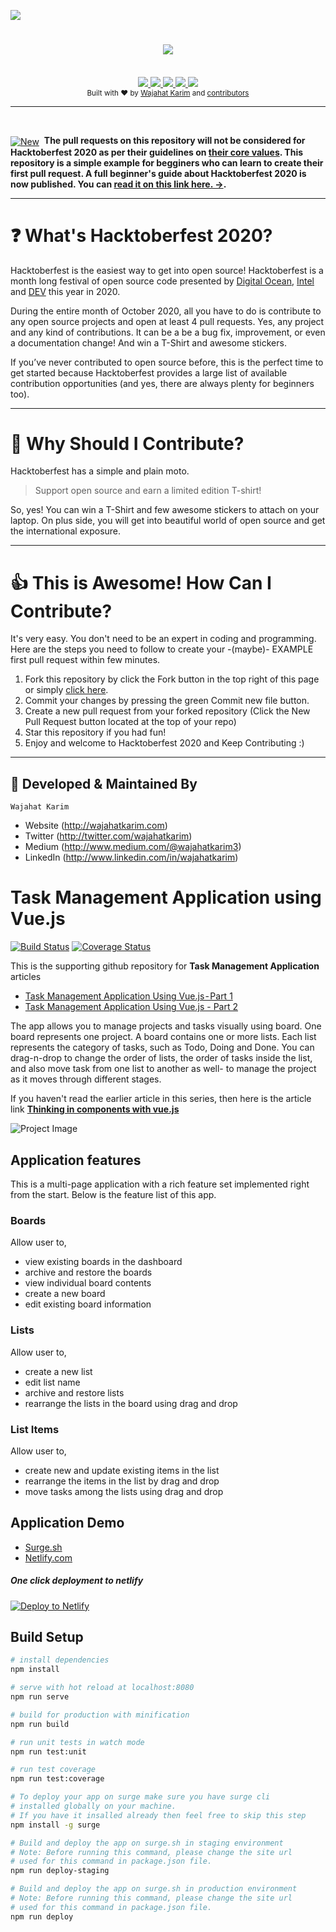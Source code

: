 ![](https://github.com/wajahatkarim3/Hacktoberfest2020/blob/main/Hactoberfest2020-Cover.png)

<h1 align="center"><a href="https://twitter.com/intent/tweet?url=https%3A%2F%2Fgithub.com%2Fwajahatkarim3%2FHacktoberfest2020&text=Are%20you%20ready%20for%20%23Hacktoberfest%202020%3F%20Support%20Open%20Source%20in%20October%20and%20earn%20a%20limited%20edition%20T-shirt%21%20by%20contributing%20your%20profile%20in%20Awesome%20Contributors%20by%20@WajahatKarim&hashtags=DigitalOcean%2CThePracticalDev%2CIntel%2Copensource%20">
        <img src="https://img.shields.io/twitter/url/http/shields.io.svg?style=social"/>
    </a></h1>

<br/>

<div align="center">
    <a href="https://hacktoberfest.digitalocean.com/">
            <img src="https://img.shields.io/badge/Hacktoberfest%202020-Win%20a%20T--Shirt-critical"></img>
</a>
<a href="https://wajahatkarim.com">
        <img src="https://cdn.rawgit.com/sindresorhus/awesome/d7305f38d29fed78fa85652e3a63e154dd8e8829/media/badge.svg"></img>
</a>
    <a href="https://github.com/wajahatkarim3/Hacktoberfest2020/fork">
            <img src="https://img.shields.io/badge/PRs-welcome-brightgreen.svg"></img>
        </a>   
    <a href="https://saythanks.io/to/wajahatkarim3">
        <img src="https://img.shields.io/badge/Say%20Thanks-!-1EAEDB.svg"></img>
    </a>  <a href="https://www.paypal.me/WajahatKarim/5">
        <img src="https://img.shields.io/badge/$-donate-ff69b4.svg?maxAge=2592000&amp;style=flat"></img>
    </a>
    
</div>

<div align="center">
  <sub>Built with ❤︎ by
  <a href="https://twitter.com/WajahatKarim">Wajahat Karim</a> and
  <a href="https://github.com/wajahatkarim3/Hacktoberfest2020/graphs/contributors">
    contributors
  </a>
</div>
  
***  
  
<br> 
<div align="left"><p><a href="https://android.jlelse.eu/the-beginners-guide-to-hacktoberfest-2019-winning-the-t-shirt-1a03b67e68"><img alt="New" align="center" src="https://img.shields.io/badge/%F0%9F%93%84%20-NEW-red.svg" /></a>&nbsp;
<b>The pull requests on this repository will not be considered for Hacktoberfest 2020 as per their guidelines on <a href="https://hacktoberfest.digitalocean.com/details">their core values</a>. This repository is a simple example for begginers who can learn to create their first pull request. A full beginner's guide about Hacktoberfest 2020 is now published. You can <a href="https://android.jlelse.eu/the-beginners-guide-to-hacktoberfest-2019-winning-the-t-shirt-1a03b67e68">read it on this link here. →</a>.
        </b></p></div>  

***  
  
# ❓ What's Hacktoberfest 2020?
Hacktoberfest is the easiest way to get into open source! Hacktoberfest is a month long festival of open source code presented by [Digital Ocean](https://www.digitalocean.com/), [Intel](https://hacktoberfest.digitalocean.com/intel.pdf) and [DEV](https://www.dev.to/) this year in 2020.

During the entire month of October 2020, all you have to do is contribute to any open source projects and open at least 4 pull requests. Yes, any project and any kind of contributions. It can be a be a bug fix, improvement, or even a documentation change! And win a T-Shirt and awesome stickers.

If you’ve never contributed to open source before, this is the perfect time to get started because Hacktoberfest provides a large list of available contribution opportunities (and yes, there are always plenty for beginners too).

***

# 👕 Why Should I Contribute?
Hacktoberfest has a simple and plain moto.
> Support open source and earn a limited edition T-shirt!

So, yes! You can win a T-Shirt and few awesome stickers to attach on your laptop. On plus side, you will get into beautiful world of open source and get the international exposure. 

***

# 👍 This is Awesome! How Can I Contribute? 
It's very easy. You don't need to be an expert in coding and programming. Here are the steps you need to follow to create your -(maybe)- EXAMPLE first pull request within few minutes.
1. Fork this repository by click the Fork button in the top right of this page or simply [click here](https://github.com/wajahatkarim3/Hacktoberfest2019/fork).
4. Commit your changes by pressing the green Commit new file button.
5. Create a new pull request from your forked repository (Click the New Pull Request button located at the top of your repo)
8. Star this repository if you had fun!
9. Enjoy and welcome to Hacktoberfest 2020 and Keep Contributing :)

***

## 👨 Developed & Maintained By

```
Wajahat Karim
```
- Website (http://wajahatkarim.com)
- Twitter (http://twitter.com/wajahatkarim)
- Medium (http://www.medium.com/@wajahatkarim3)
- LinkedIn (http://www.linkedin.com/in/wajahatkarim)

# Task Management Application using Vue.js

[![Build Status](https://travis-ci.org/techlab23/task-management-app.svg?branch=master)](https://travis-ci.org/techlab23/task-management-app) [![Coverage Status](https://coveralls.io/repos/github/techlab23/task-management-app/badge.svg)](https://coveralls.io/github/techlab23/task-management-app)

This is the supporting github repository for **Task Management Application** articles

- [Task Management Application Using Vue.js - Part 1](https://medium.com/@_shirish/task-management-application-using-vue-js-part-1-df607ca30f48)
- [Task Management Application Using Vue.js - Part 2](https://levelup.gitconnected.com/task-management-application-using-vue-js-part-2-d785a96acda6)

The app allows you to manage projects and tasks visually using board. One board represents one project. A board contains one or more lists. Each list represents the category of tasks, such as Todo, Doing and Done. You can drag-n-drop to change the order of lists, the order of tasks inside the list, and also move task from one list to another as well- to manage the project as it moves through different stages.

If you haven't read the earlier article in this series, then here is the article link
[**Thinking in components with vue.js**](https://medium.com/@_shirish/thinking-in-components-with-vue-js-a35b5af12df)

![Project Image](/docs/images/project.png)

## Application features

This is a multi-page application with a rich feature set implemented right from the start. Below is the feature list of this app.

### Boards

Allow user to,

- view existing boards in the dashboard
- archive and restore the boards
- view individual board contents
- create a new board
- edit existing board information

### Lists

Allow user to,

- create a new list
- edit list name
- archive and restore lists
- rearrange the lists in the board using drag and drop

### List Items

Allow user to,

- create new and update existing items in the list
- rearrange the items in the list by drag and drop
- move tasks among the lists using drag and drop

## Application Demo

- [Surge.sh](http://kanban-board-demo.surge.sh)
- [Netlify.com](https://task-management-app.netlify.app)

##### One click deployment to netlify

[![Deploy to Netlify](https://www.netlify.com/img/deploy/button.svg)](https://app.netlify.com/start/deploy?repository=https://github.com/techlab23/task-management-app)

## Build Setup

```bash
# install dependencies
npm install

# serve with hot reload at localhost:8080
npm run serve

# build for production with minification
npm run build

# run unit tests in watch mode
npm run test:unit

# run test coverage
npm run test:coverage

# To deploy your app on surge make sure you have surge cli
# installed globally on your machine.
# If you have it insalled already then feel free to skip this step
npm install -g surge

# Build and deploy the app on surge.sh in staging environment
# Note: Before running this command, please change the site url
# used for this command in package.json file.
npm run deploy-staging

# Build and deploy the app on surge.sh in production environment
# Note: Before running this command, please change the site url
# used for this command in package.json file.
npm run deploy
```
